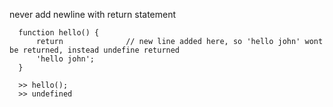 never add newline with return statement

      function hello() {
          return              // new line added here, so 'hello john' wont be returned, instead undefine returned
          'hello john';
      }

      >> hello();
      >> undefined
